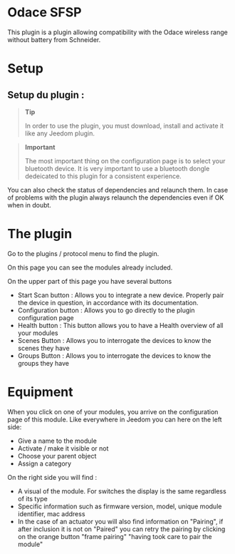 Odace SFSP
============

This plugin is a plugin allowing compatibility with the Odace wireless range without battery from Schneider.


# Setup 

## Setup du plugin : 

> **Tip**
>
> In order to use the plugin, you must download, install and activate it like any Jeedom plugin.

> **Important**
>
> The most important thing on the configuration page is to select your bluetooth device. It is very important to use a bluetooth dongle dedeicated to this plugin for a consistent experience.

You can also check the status of dependencies and relaunch them. In case of problems with the plugin always relaunch the dependencies even if OK when in doubt.

# The plugin 

Go to the plugins / protocol menu to find the plugin.

On this page you can see the modules already included.

On the upper part of this page you have several buttons

-   Start Scan button : Allows you to integrate a new device. Properly pair the device in question, in accordance with its documentation.
-   Configuration button : Allows you to go directly to the plugin configuration page
-   Health button : This button allows you to have a Health overview of all your modules
-   Scenes Button : Allows you to interrogate the devices to know the scenes they have
-   Groups Button : Allows you to interrogate the devices to know the groups they have

# Equipment 

When you click on one of your modules, you arrive on the configuration page of this module. Like everywhere in Jeedom you can here on the left side:

-   Give a name to the module
-   Activate / make it visible or not
-   Choose your parent object
-   Assign a category

On the right side you will find :

-   A visual of the module. For switches the display is the same regardless of its type
-   Specific information such as firmware version, model, unique module identifier, mac address
-   In the case of an actuator you will also find information on "Pairing", if after inclusion it is not on "Paired" you can retry the pairing by clicking on the orange button "frame pairing" "having took care to pair the module"

